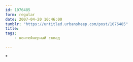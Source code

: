 ```yaml
---
id: 1076485
form: regular
date: 2007-04-20 10:46:00
tumblr: "https://untitled.urbansheep.com/post/1076485"
title:
tags:
    - контейнерный склад

---
```


<p>*</p>


